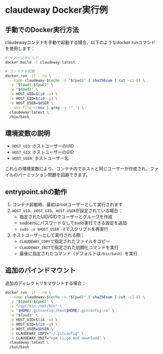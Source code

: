 # claudeway Docker実行例

## 手動でのDocker実行方法

claudewayコンテナを手動で起動する場合、以下のようなdocker runコマンドを使用します：

```bash
# イメージをビルド
docker build -t claudeway:latest .

# コンテナを起動
docker run -it --rm \
  --name claudeway-$(echo -n "$(pwd)" | sha256sum | cut -c1-8) \
  -v "$(pwd):$(pwd)" \
  -w "$(pwd)" \
  -e HOST_UID=$(id -u) \
  -e HOST_GID=$(id -g) \
  -e HOST_USER=$USER \
  --env-file <(env | grep -v '^_') \
  claudeway:latest \
  /bin/bash
```

## 環境変数の説明

- `HOST_UID`: ホストユーザーのUID
- `HOST_GID`: ホストユーザーのGID  
- `HOST_USER`: ホストユーザー名

これらの環境変数により、コンテナ内でホストと同じユーザーが作成され、ファイルのパーミッション問題を回避できます。

## entrypoint.shの動作

1. コンテナ起動時、最初はrootユーザーとして実行されます
2. `HOST_UID`、`HOST_GID`、`HOST_USER`が設定されている場合：
   - 指定されたUID/GIDでユーザーとグループを作成
   - sudoersにパスワードなしでsudo実行できる設定を追加
   - `sudo -u $HOST_USER -E`でスクリプトを再実行
3. ホストユーザーとして実行される際：
   - `CLAUDEWAY_COPY`で指定されたファイルをコピー
   - `CLAUDEWAY_INIT`で指定された初期化コマンドを実行
   - 最後に指定されたコマンド（デフォルトは`/bin/bash`）を実行

## 追加のバインドマウント

追加のディレクトリをマウントする場合：

```bash
docker run -it --rm \
  --name claudeway-$(echo -n "$(pwd)" | sha256sum | cut -c1-8) \
  -v "$(pwd):$(pwd)" \
  -v "/opt/bin:/opt/bin" \
  -v "$HOME/.gitconfig:/host$HOME/.gitconfig:ro" \
  -w "$(pwd)" \
  -e HOST_UID=$(id -u) \
  -e HOST_GID=$(id -g) \
  -e HOST_USER=$USER \
  -e CLAUDEWAY_COPY="~/.gitconfig" \
  -e CLAUDEWAY_INIT="npm ci;go mod download" \
  claudeway:latest \
  /bin/bash
```